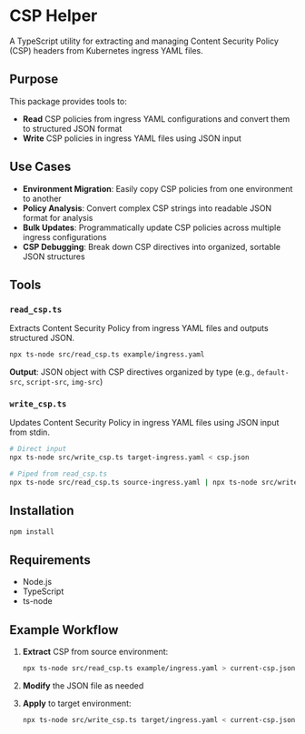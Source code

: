 # CSP Helper

A TypeScript utility for extracting and managing Content Security Policy (CSP) headers from Kubernetes ingress YAML files.

## Purpose

This package provides tools to:

- **Read** CSP policies from ingress YAML configurations and convert them to structured JSON format
- **Write** CSP policies in ingress YAML files using JSON input

## Use Cases

- **Environment Migration**: Easily copy CSP policies from one environment to another
- **Policy Analysis**: Convert complex CSP strings into readable JSON format for analysis
- **Bulk Updates**: Programmatically update CSP policies across multiple ingress configurations
- **CSP Debugging**: Break down CSP directives into organized, sortable JSON structures

## Tools

### `read_csp.ts`

Extracts Content Security Policy from ingress YAML files and outputs structured JSON.

```bash
npx ts-node src/read_csp.ts example/ingress.yaml
```

**Output**: JSON object with CSP directives organized by type (e.g., `default-src`, `script-src`, `img-src`)

### `write_csp.ts`

Updates Content Security Policy in ingress YAML files using JSON input from stdin.

```bash
# Direct input
npx ts-node src/write_csp.ts target-ingress.yaml < csp.json

# Piped from read_csp.ts
npx ts-node src/read_csp.ts source-ingress.yaml | npx ts-node src/write_csp.ts target-ingress.yaml
```

## Installation

```bash
npm install
```

## Requirements

- Node.js
- TypeScript
- ts-node

## Example Workflow

1. **Extract** CSP from source environment:

   ```bash
   npx ts-node src/read_csp.ts example/ingress.yaml > current-csp.json
   ```

2. **Modify** the JSON file as needed

3. **Apply** to target environment:
   ```bash
   npx ts-node src/write_csp.ts target/ingress.yaml < current-csp.json
   ```
